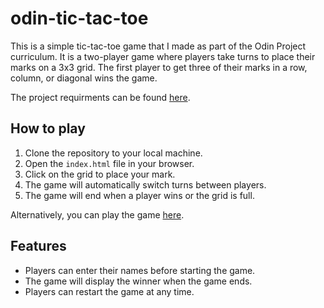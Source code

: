 # odin-tic-tac-toe

This is a simple tic-tac-toe game that I made as part of the Odin Project curriculum. It is a two-player game where players take turns to place their marks on a 3x3 grid. The first player to get three of their marks in a row, column, or diagonal wins the game.

The project requirments can be found [here](https://www.theodinproject.com/lessons/node-path-javascript-tic-tac-toe).

## How to play

1. Clone the repository to your local machine.
2. Open the `index.html` file in your browser.
3. Click on the grid to place your mark.
4. The game will automatically switch turns between players.
5. The game will end when a player wins or the grid is full.

Alternatively, you can play the game [here](https://janpetallo.github.io/odin-tic-tac-toe/).

## Features

- Players can enter their names before starting the game.
- The game will display the winner when the game ends.
- Players can restart the game at any time.


